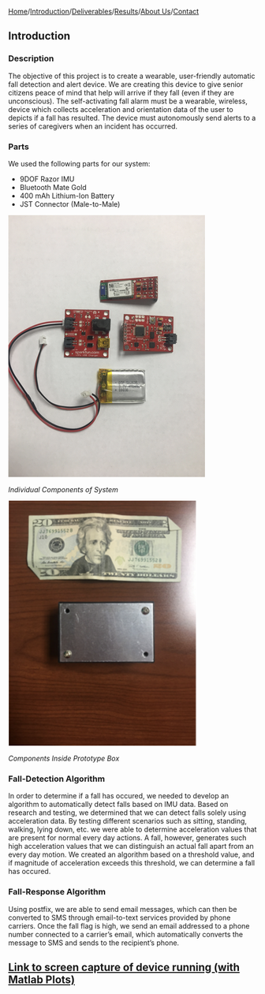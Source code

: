 [Home](./index.md)/[Introduction](./introduction.md)/[Deliverables](./deliverables.md)/[Results](./results.md)/[About Us](./aboutus.md)/[Contact](contact.md)

## Introduction

### Description
The objective of this project is to create a wearable, user-friendly automatic fall detection and alert device. We are creating this device to give senior citizens peace of mind that help will arrive if they fall (even if they are unconscious). The self-activating fall alarm must be a wearable, wireless, device which collects acceleration and orientation data of the user to depicts if a fall has resulted. The device must autonomously send alerts to a series of caregivers when an incident has occurred. 

### Parts
We used the following parts for our system:

- 9DOF Razor IMU
- Bluetooth Mate Gold
- 400 mAh Lithium-Ion Battery
- JST Connector (Male-to-Male)

![picture of components](./PastedGraphic-3.png)

_Individual Components of System_

![picture of box](./DeviceBox.PNG)

_Components Inside Prototype Box_

### Fall-Detection Algorithm
In order to determine if a fall has occured, we needed to develop an algorithm to automatically detect falls based on IMU data. Based on research and testing, we determined that we can detect falls solely using acceleration data. By testing different scenarios such as sitting, standing, walking, lying down, etc. we were able to determine acceleration values that are present for normal every day actions. A fall, however, generates such high acceleration values that we can distinguish an actual fall apart from an every day motion. We created an algorithm based on a threshold value, and if magnitude of acceleration exceeds this threshold, we can determine a fall has occured.

### Fall-Response Algorithm
Using postfix, we are able to send email messages, which can then be converted to SMS through email-to-text services provided by phone carriers. Once the fall flag is high, we send an email addressed to a phone number connected to a carrier’s email, which automatically converts the message to SMS and sends to the recipient’s phone.

## [Link to screen capture of device running (with Matlab Plots)](https://www.youtube.com/watch?v=yvb8EgXs7Rw)

